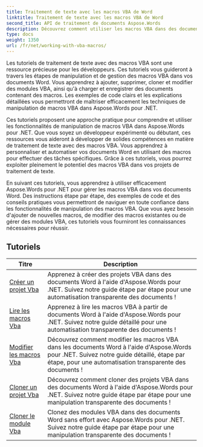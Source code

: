 ```yaml
---
title: Traitement de texte avec les macros VBA de Word
linktitle: Traitement de texte avec les macros VBA de Word
second_title: API de traitement de documents Aspose.Words
description: Découvrez comment utiliser les macros VBA dans des documents Word à l'aide d'Aspose.Words pour .NET. Suivez des didacticiels complets avec des exemples de code pour créer, modifier et exécuter des macros VBA dans vos documents Word.
type: docs
weight: 1350
url: /fr/net/working-with-vba-macros/
---
```

Les tutoriels de traitement de texte avec des macros VBA sont une ressource précieuse pour les développeurs. Ces tutoriels vous guideront à travers les étapes de manipulation et de gestion des macros VBA dans vos documents Word. Vous apprendrez à ajouter, supprimer, cloner et modifier des modules VBA, ainsi qu'à charger et enregistrer des documents contenant des macros. Les exemples de code clairs et les explications détaillées vous permettront de maîtriser efficacement les techniques de manipulation de macros VBA dans Aspose.Words pour .NET.

Ces tutoriels proposent une approche pratique pour comprendre et utiliser les fonctionnalités de manipulation de macros VBA dans Aspose.Words pour .NET. Que vous soyez un développeur expérimenté ou débutant, ces ressources vous aideront à développer de solides compétences en matière de traitement de texte avec des macros VBA. Vous apprendrez à personnaliser et automatiser vos documents Word en utilisant des macros pour effectuer des tâches spécifiques. Grâce à ces tutoriels, vous pourrez exploiter pleinement le potentiel des macros VBA dans vos projets de traitement de texte.

En suivant ces tutoriels, vous apprendrez à utiliser efficacement Aspose.Words pour .NET pour gérer les macros VBA dans vos documents Word. Des instructions étape par étape, des exemples de code et des conseils pratiques vous permettront de naviguer en toute confiance dans les fonctionnalités de manipulation des macros VBA. Que vous ayez besoin d'ajouter de nouvelles macros, de modifier des macros existantes ou de gérer des modules VBA, ces tutoriels vous fourniront les connaissances nécessaires pour réussir.

 ## Tutoriels
| Titre | Description |
| --- | --- |
| [Créer un projet Vba](./create-vba-project/) | Apprenez à créer des projets VBA dans des documents Word à l'aide d'Aspose.Words pour .NET. Suivez notre guide étape par étape pour une automatisation transparente des documents ! |
| [Lire les macros Vba](./read-vba-macros/) | Apprenez à lire les macros VBA à partir de documents Word à l'aide d'Aspose.Words pour .NET. Suivez notre guide détaillé pour une automatisation transparente des documents ! |
| [Modifier les macros Vba](./modify-vba-macros/) | Découvrez comment modifier les macros VBA dans les documents Word à l'aide d'Aspose.Words pour .NET. Suivez notre guide détaillé, étape par étape, pour une automatisation transparente des documents ! |
| [Cloner un projet Vba](./clone-vba-project/) | Découvrez comment cloner des projets VBA dans des documents Word à l'aide d'Aspose.Words pour .NET. Suivez notre guide étape par étape pour une manipulation transparente des documents !|
| [Cloner le module Vba](./clone-vba-module/) | Clonez des modules VBA dans des documents Word sans effort avec Aspose.Words pour .NET. Suivez notre guide étape par étape pour une manipulation transparente des documents ! |